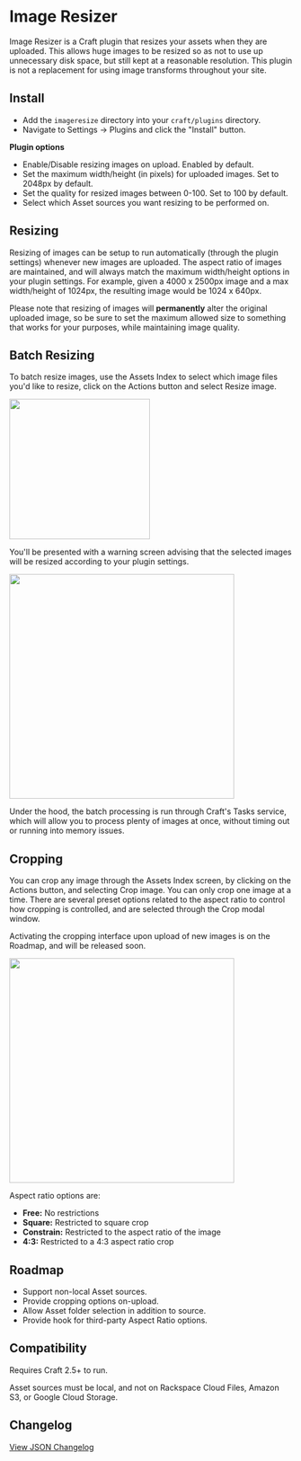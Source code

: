 # Image Resizer

Image Resizer is a Craft plugin that resizes your assets when they are uploaded. This allows huge images to be resized so as not to use up unnecessary disk space, but still kept at a reasonable resolution. This plugin is not a replacement for using image transforms throughout your site.

## Install

- Add the `imageresize` directory into your `craft/plugins` directory.
- Navigate to Settings -> Plugins and click the "Install" button.

**Plugin options**

- Enable/Disable resizing images on upload. Enabled by default.
- Set the maximum width/height (in pixels) for uploaded images. Set to 2048px by default.
- Set the quality for resized images between 0-100. Set to 100 by default.
- Select which Asset sources you want resizing to be performed on.


## Resizing

Resizing of images can be setup to run automatically (through the plugin settings) whenever new images are uploaded. The aspect ratio of images are maintained, and will always match the maximum width/height options in your plugin settings. For example, given a 4000 x 2500px image and a max width/height of 1024px, the resulting image would be 1024 x 640px.

Please note that resizing of images will **permanently** alter the original uploaded image, so be sure to set the maximum allowed size to something that works for your purposes, while maintaining image quality.


## Batch Resizing

To batch resize images, use the Assets Index to select which image files you'd like to resize, click on the Actions button and select Resize image.

<img src="https://raw.githubusercontent.com/engram-design/ImageResizer/master/screenshots/elementactions.png" width="250" />

You'll be presented with a warning screen advising that the selected images will be resized according to your plugin settings.

<img src="https://raw.githubusercontent.com/engram-design/ImageResizer/master/screenshots/resizeelementaction.png" width="400" />

Under the hood, the batch processing is run through Craft's Tasks service, which will allow you to process plenty of images at once, without timing out or running into memory issues.


## Cropping

You can crop any image through the Assets Index screen, by clicking on the Actions button, and selecting Crop image. You can only crop one image at a time. There are several preset options related to the aspect ratio to control how cropping is controlled, and are selected through the Crop modal window.

Activating the cropping interface upon upload of new images is on the Roadmap, and will be released soon.

<img src="https://raw.githubusercontent.com/engram-design/ImageResizer/master/screenshots/cropping.png" width="400" />

Aspect ratio options are:

- **Free:** No restrictions 
- **Square:** Restricted to square crop
- **Constrain:** Restricted to the aspect ratio of the image
- **4:3:** Restricted to a 4:3 aspect ratio crop


## Roadmap

- Support non-local Asset sources.
- Provide cropping options on-upload.
- Allow Asset folder selection in addition to source.
- Provide hook for third-party Aspect Ratio options.


## Compatibility

Requires Craft 2.5+ to run.

Asset sources must be local, and not on Rackspace Cloud Files, Amazon S3, or Google Cloud Storage.


## Changelog

[View JSON Changelog](https://github.com/engram-design/ImageResizer/blob/master/changelog.json)
